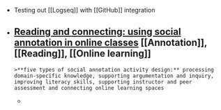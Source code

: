 - Testing out [[Logseq]] with [[GitHub]] integration
- [Reading and connecting: using social annotation in online classes](https://www.emerald.com/insight/content/doi/10.1108/ILS-04-2020-0117/full/html)
  [[Annotation]], [[Reading]], [[Online learning]]
	-
	  >**five types of social annotation activity design:** processing domain-specific knowledge, supporting argumentation and inquiry, improving literacy skills, supporting instructor and peer assessment and connecting online learning spaces
	-
